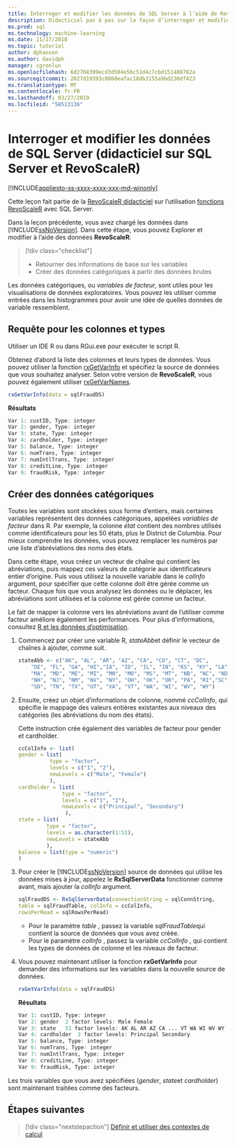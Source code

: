 ```yaml
---
title: Interroger et modifier les données de SQL Server à l’aide de RevoScaleR - SQL Server Machine Learning
description: Didacticiel pas à pas sur la façon d’interroger et modifier des données à l’aide du langage R sur SQL Server.
ms.prod: sql
ms.technology: machine-learning
ms.date: 11/27/2018
ms.topic: tutorial
author: dphansen
ms.author: davidph
manager: cgronlun
ms.openlocfilehash: 6d2768399ecd3d504e5bc51d4c7cbd151488782a
ms.sourcegitcommit: 2827d19393c8060eafac18db3155a9bd230df423
ms.translationtype: MT
ms.contentlocale: fr-FR
ms.lasthandoff: 03/27/2019
ms.locfileid: "58513136"
---
```

# <a name="query-and-modify-the-sql-server-data-sql-server-and-revoscaler-tutorial"></a>Interroger et modifier les données de SQL Server (didacticiel sur SQL Server et RevoScaleR)
[!INCLUDE[appliesto-ss-xxxx-xxxx-xxx-md-winonly](../../includes/appliesto-ss-xxxx-xxxx-xxx-md-winonly.md)]

Cette leçon fait partie de la [RevoScaleR didacticiel](deepdive-data-science-deep-dive-using-the-revoscaler-packages.md) sur l’utilisation [fonctions RevoScaleR](https://docs.microsoft.com/machine-learning-server/r-reference/revoscaler/revoscaler) avec SQL Server.

Dans la leçon précédente, vous avez chargé les données dans [!INCLUDE[ssNoVersion](../../includes/ssnoversion-md.md)]. Dans cette étape, vous pouvez Explorer et modifier à l’aide des données **RevoScaleR**:

> [!div class="checklist"]
> * Retourner des informations de base sur les variables
> * Créer des données catégoriques à partir des données brutes

Les données catégoriques, ou *variables de facteur*, sont utiles pour les visualisations de données exploratoires. Vous pouvez les utiliser comme entrées dans les histogrammes pour avoir une idée de quelles données de variable ressemblent.

## <a name="query-for-columns-and-types"></a>Requête pour les colonnes et types

Utiliser un IDE R ou dans RGui.exe pour exécuter le script R. 

Obtenez d’abord la liste des colonnes et leurs types de données. Vous pouvez utiliser la fonction [rxGetVarInfo](https://docs.microsoft.com/machine-learning-server/r-reference/revoscaler/rxgetvarinfoxdf) et spécifiez la source de données que vous souhaitez analyser. Selon votre version de **RevoScaleR**, vous pouvez également utiliser [rxGetVarNames](https://docs.microsoft.com/machine-learning-server/r-reference/revoscaler/rxgetvarnames). 
  
```R
rxGetVarInfo(data = sqlFraudDS)
```

**Résultats**

```R
Var 1: custID, Type: integer
Var 2: gender, Type: integer
Var 3: state, Type: integer
Var 4: cardholder, Type: integer
Var 5: balance, Type: integer
Var 6: numTrans, Type: integer
Var 7: numIntlTrans, Type: integer
Var 8: creditLine, Type: integer
Var 9: fraudRisk, Type: integer
```

## <a name="create-categorical-data"></a>Créer des données catégoriques

Toutes les variables sont stockées sous forme d’entiers, mais certaines variables représentent des données catégoriques, appelées *variables de facteur* dans R. Par exemple, la colonne *état* contient des nombres utilisés comme identificateurs pour les 50 états, plus le District de Columbia. Pour mieux comprendre les données, vous pouvez remplacer les numéros par une liste d’abréviations des noms des états.

Dans cette étape, vous créez un vecteur de chaîne qui contient les abréviations, puis mappez ces valeurs de catégorie aux identificateurs entier d’origine. Puis vous utilisez la nouvelle variable dans le *colInfo* argument, pour spécifier que cette colonne doit être gérée comme un facteur. Chaque fois que vous analysez les données ou le déplacer, les abréviations sont utilisées et la colonne est gérée comme un facteur.

Le fait de mapper la colonne vers les abréviations avant de l’utiliser comme facteur améliore également les performances. Pour plus d’informations, consultez [R et les données d’optimisation](../r/r-and-data-optimization-r-services.md).

1. Commencez par créer une variable R, *stateAbb*et définir le vecteur de chaînes à ajouter, comme suit.
  
    ```R
    stateAbb <- c("AK", "AL", "AR", "AZ", "CA", "CO", "CT", "DC",
        "DE", "FL", "GA", "HI","IA", "ID", "IL", "IN", "KS", "KY", "LA",
        "MA", "MD", "ME", "MI", "MN", "MO", "MS", "MT", "NB", "NC", "ND",
        "NH", "NJ", "NM", "NV", "NY", "OH", "OK", "OR", "PA", "RI","SC",
        "SD", "TN", "TX", "UT", "VA", "VT", "WA", "WI", "WV", "WY")
    ```

2. Ensuite, créez un objet d’informations de colonne, nommé *ccColInfo*, qui spécifie le mappage des valeurs entières existantes aux niveaux des catégories (les abréviations du nom des états).
  
    Cette instruction crée également des variables de facteur pour gender et cardholder.
  
    ```R
    ccColInfo <- list(
    gender = list(
              type = "factor",
              levels = c("1", "2"),
              newLevels = c("Male", "Female")
              ),
    cardholder = list(
                  type = "factor",
                  levels = c("1", "2"),
                  newLevels = c("Principal", "Secondary")
                   ),
    state = list(
             type = "factor",
             levels = as.character(1:51),
             newLevels = stateAbb
             ),
    balance = list(type = "numeric")
    )
    ```
  
3. Pour créer le [!INCLUDE[ssNoVersion](../../includes/ssnoversion-md.md)] source de données qui utilise les données mises à jour, appelez le **RxSqlServerData** fonctionner comme avant, mais ajouter la *colInfo* argument.
  
    ```R
    sqlFraudDS <- RxSqlServerData(connectionString = sqlConnString,
    table = sqlFraudTable, colInfo = ccColInfo,
    rowsPerRead = sqlRowsPerRead)
    ```
  
    - Pour le paramètre *table* , passez la variable *sqlFraudTable*qui contient la source de données que vous avez créée.
    - Pour le paramètre *colInfo* , passez la variable *ccColInfo* , qui contient les types de données de colonne et les niveaux de facteur.

4.  Vous pouvez maintenant utiliser la fonction **rxGetVarInfo** pour demander des informations sur les variables dans la nouvelle source de données.
  
    ```R
    rxGetVarInfo(data = sqlFraudDS)
    ```

    **Résultats**
    
    ```R
    Var 1: custID, Type: integer
    Var 2: gender  2 factor levels: Male Female
    Var 3: state   51 factor levels: AK AL AR AZ CA ... VT WA WI WV WY
    Var 4: cardholder  2 factor levels: Principal Secondary
    Var 5: balance, Type: integer
    Var 6: numTrans, Type: integer
    Var 7: numIntlTrans, Type: integer
    Var 8: creditLine, Type: integer
    Var 9: fraudRisk, Type: integer
    ```

Les trois variables que vous avez spécifiées (*gender*, *state*et *cardholder*) sont maintenant traitées comme des facteurs.

## <a name="next-steps"></a>Étapes suivantes

> [!div class="nextstepaction"]
> [Définir et utiliser des contextes de calcul](../../advanced-analytics/tutorials/deepdive-define-and-use-compute-contexts.md)